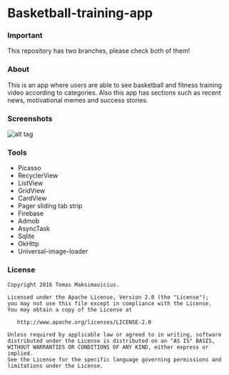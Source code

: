 # Basketball-training-app
### Important

This repository has two branches, please check both of them!

### About

This is an app where users are able to see basketball and fitness training video according to categories. Also this app has sections such as recent news, motivational memes and success stories.

### Screenshots

![alt tag](https://firebasestorage.googleapis.com/v0/b/basketball-training-app.appspot.com/o/basketball_training_app%2F14348864_1285121154834376_454792812_n.png?alt=media&token=ff0c1bd2-0b1f-493f-a0a8-b6b740872eaa)

### Tools

* Picasso
* RecyclerView
* ListView
* GridView
* CardView
* Pager sliding tab strip
* Firebase
* Admob
* AsyncTask
* Sqlite
* OkHttp
* Universal-image-loader

### License

```
Copyright 2016 Tomas Maksimavicius.

Licensed under the Apache License, Version 2.0 (the "License");
you may not use this file except in compliance with the License.
You may obtain a copy of the License at

   http://www.apache.org/licenses/LICENSE-2.0

Unless required by applicable law or agreed to in writing, software
distributed under the License is distributed on an "AS IS" BASIS,
WITHOUT WARRANTIES OR CONDITIONS OF ANY KIND, either express or implied.
See the License for the specific language governing permissions and
limitations under the License.
```
